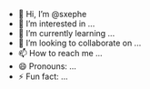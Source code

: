 - 👋 Hi, I’m @sxephe
- 👀 I’m interested in ...
- 🌱 I’m currently learning ...
- 💞️ I’m looking to collaborate on ...
- 📫 How to reach me ...
- 😄 Pronouns: ...
- ⚡ Fun fact: ...

<!---
sxephe/sxephe is a ✨ special ✨ repository because its `README.md` (this file) appears on your GitHub profile.
You can click the Preview link to take a look at your changes.
--->
